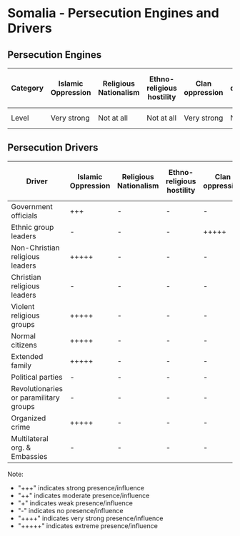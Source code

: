 # Somalia - Persecution Engines and Drivers

## Persecution Engines

| Category | Islamic Oppression | Religious Nationalism | Ethno-religious hostility | Clan oppression | Christian denominational oppression | Communist and post-Communist oppression | Secular intolerance | Dictatorial paranoia | Organized corruption and crime |
|----------|-------------------|----------------------|---------------------------|-----------------|-------------------------------------|------------------------------------------|---------------------|---------------------|------------------------------|
| Level | Very strong | Not at all | Not at all | Very strong | Not at all | Not at all | Not at all | Medium | Very strong |

## Persecution Drivers

| Driver | Islamic Oppression | Religious Nationalism | Ethno-religious hostility | Clan oppression | Christian denominational oppression | Communist and post-Communist oppression | Secular intolerance | Dictatorial paranoia | Organized corruption and crime |
|--------|-------------------|----------------------|---------------------------|-----------------|-------------------------------------|------------------------------------------|---------------------|---------------------|------------------------------|
| Government officials | +++ | - | - | - | - | - | - | +++ | - |
| Ethnic group leaders | - | - | - | +++++ | - | - | - | - | - |
| Non-Christian religious leaders | +++++ | - | - | - | - | - | - | - | - |
| Christian religious leaders | - | - | - | - | - | - | - | - | - |
| Violent religious groups | +++++ | - | - | - | - | - | - | - | - |
| Normal citizens | +++++ | - | - | - | - | - | - | - | - |
| Extended family | +++++ | - | - | - | - | - | - | - | - |
| Political parties | - | - | - | - | - | - | - | +++ | - |
| Revolutionaries or paramilitary groups | - | - | - | - | - | - | - | - | - |
| Organized crime | +++++ | - | - | - | - | - | - | - | +++++ |
| Multilateral org. & Embassies | - | - | - | - | - | - | - | - | - |

Note: 
- "+++" indicates strong presence/influence
- "++" indicates moderate presence/influence
- "+" indicates weak presence/influence
- "-" indicates no presence/influence
- "++++" indicates very strong presence/influence
- "+++++" indicates extreme presence/influence